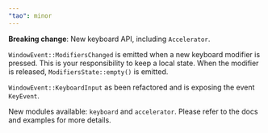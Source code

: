 ```yaml
---
"tao": minor
---
```


**Breaking change**: New keyboard API, including `Accelerator`.

`WindowEvent::ModifiersChanged` is emitted when a new keyboard modifier is pressed. This is your responsibility to keep a local state. When the modifier is released, `ModifiersState::empty()` is emitted.

`WindowEvent::KeyboardInput` as been refactored and is exposing the event `KeyEvent`.

New modules available: `keyboard` and `accelerator`. Please refer to the docs and examples for more details.
